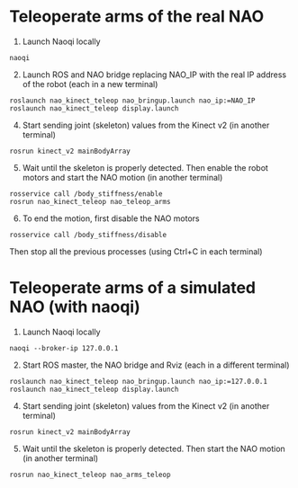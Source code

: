 Teleoperate arms of the real NAO
================================

1. Launch Naoqi locally
```
naoqi 
```

2. Launch ROS and NAO bridge replacing NAO_IP with the real IP address of the
   robot (each in a new terminal)
```
roslaunch nao_kinect_teleop nao_bringup.launch nao_ip:=NAO_IP
roslaunch nao_kinect_teleop display.launch
```

4. Start sending joint (skeleton) values from the Kinect v2 (in another
   terminal)
```
rosrun kinect_v2 mainBodyArray
```

5. Wait until the skeleton is properly detected. Then enable the robot motors
   and start the NAO motion (in another terminal)
```
rosservice call /body_stiffness/enable
rosrun nao_kinect_teleop nao_teleop_arms
```

6. To end the motion, first disable the NAO motors
```
rosservice call /body_stiffness/disable 
```
Then stop all the previous processes (using Ctrl+C in each terminal)


Teleoperate arms of a simulated NAO (with naoqi)
================================================

1. Launch Naoqi locally
```
naoqi --broker-ip 127.0.0.1
```
     
2. Start ROS master, the NAO bridge and Rviz (each in a different terminal)
```
roslaunch nao_kinect_teleop nao_bringup.launch nao_ip:=127.0.0.1
roslaunch nao_kinect_teleop display.launch
```

4. Start sending joint (skeleton) values from the Kinect v2 (in another
   terminal)
```
rosrun kinect_v2 mainBodyArray
```

5. Wait until the skeleton is properly detected. Then start the NAO motion
   (in another terminal)
```
rosrun nao_kinect_teleop nao_arms_teleop
```
